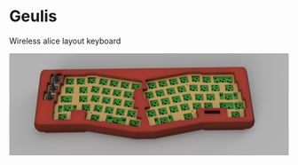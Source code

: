 # Geulis
Wireless alice layout keyboard

![PCB Front View](images\geulis_keyboard_acrylic_case_2021-Jun-04_11-50-24AM-000_CustomizedView44178749806.png)
